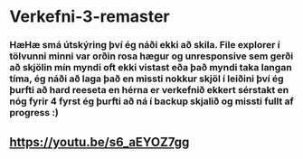 # Verkefni-3-remaster
### HæHæ smá útskýring því ég náði ekki að skila. File explorer í tölvunni minni var orðin rosa hægur og unresponsive sem gerði að skjölin mín myndi oft ekki vistast eða það myndi taka langan tíma, ég náði að laga það en missti nokkur skjöl í leiðini því ég þurfti að hard reeseta en hérna er verkefnið ekkert sérstakt en nóg fyrir 4 fyrst ég þurfti að ná í backup skjalið og missti fullt af progress :) 

## https://youtu.be/s6_aEYOZ7gg
